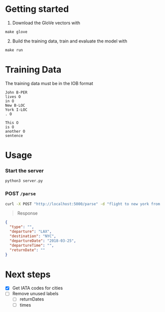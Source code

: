 # Getting started

1. Download the GloVe vectors with

```
make glove
```

2. Build the training data, train and evaluate the model with
```
make run
```

# Training Data
The training data must be in the IOB format

```
John B-PER
lives O
in O
New B-LOC
York I-LOC
. O

This O
is O
another O
sentence
```

# Usage

### Start the server
```bash
python3 server.py
```

### POST `/parse`

```sh
curl -X POST "http://localhost:5000/parse" -d "flight to new york from los angeles for next sunday"
```
> Response
```json
{
  "type": "",
  "departure": "LAX",
  "destination": "NYC",
  "departureDate": "2018-03-25",
  "departureTime": "",
  "returnDate": ""
}
```


# Next steps

- [X] Get IATA codes for cities
- [ ] Remove unused labels
  - [ ] returnDates
  - [ ] times
